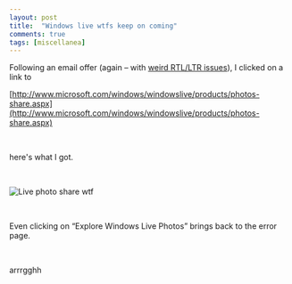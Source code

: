 ```yaml
---
layout: post
title:  "Windows live wtfs keep on coming"
comments: true
tags: [miscellanea]
---
```



Following an email offer (again – with [weird RTL/LTR issues](http://kenegozi.com/blog/2009/07/19/evil-swodniw.aspx)), I clicked on a link to 

[http://www.microsoft.com/windows/windowslive/products/photos-share.aspx](http://www.microsoft.com/windows/windowslive/products/photos-share.aspx)

&#160;

here's what I got.

&#160;

![Live photo share wtf](http://kenegozi.com/blog/uploaded/WindowsLiveWriter/Windowslivewtfskeeponcoming_D5F8/5f08e34f-f6fa-4437-aa19-c370e87dc13f.png)

&#160;

Even clicking on “Explore Windows Live Photos” brings back to the error page.

&#160;

arrrgghh

